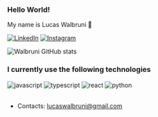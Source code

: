 ### Hello World! 
My name is Lucas Walbruni 👋

[![LinkedIn](https://img.shields.io/badge/LinkedIn-0077B5?style=for-the-badge&logo=linkedin&logoColor=white)](https://www.linkedin.com/in/lucas-walbruni-765216182/)
[![Instagram](https://img.shields.io/badge/Instagram-E4405F?style=for-the-badge&logo=instagram&logoColor=white)](https://www.instagram.com/lucaswalbruni/)

![Walbruni GitHub stats](https://github-readme-stats.vercel.app/api?username=walbruni&show_icons=true&theme=onedark)

### I currently use the following technologies

<div style="display: inline_block">
  <img align="center" alt="javascript" src="https://img.shields.io/badge/JavaScript-F7DF1E?style=for-the-badge&logo=javascript&logoColor=black" />
  <img align="center" alt="typescript" src="https://img.shields.io/badge/TypeScript-007ACC?style=for-the-badge&logo=typescript&logoColor=white" />
  <img align="center" alt="react" src="https://img.shields.io/badge/React-20232A?style=for-the-badge&logo=react&logoColor=61DAFB" />
  <img align="center" alt="python" src="https://img.shields.io/badge/Python-3776AB?style=for-the-badge&logo=python&logoColor=white" />
</div>
<br>

- Contacts: lucaswalbruni@gmail.com
